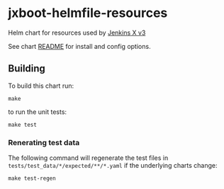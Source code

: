 # jxboot-helmfile-resources

Helm chart for resources used by [Jenkins X v3](https://jenkins-x.io/v3/)

See chart [README](./jxboot-resources/README.md) for install and config options.

## Building

To build this chart run:

``` 
make
```

to run the unit tests:

```
make test

```      

### Renerating test data

The following command will regenerate the test files in `tests/test_data/*/expected/**/*.yaml` if the underlying charts change:

```
make test-regen

```      
